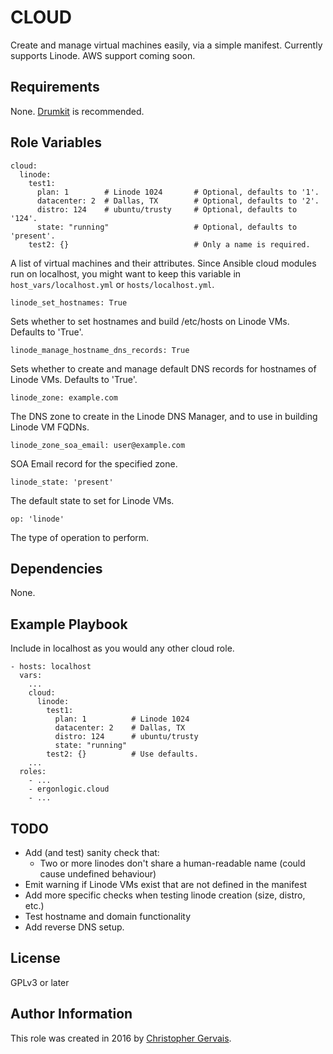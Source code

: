 CLOUD
=====

Create and manage virtual machines easily, via a simple manifest. Currently supports Linode. AWS support coming soon.


Requirements
------------

None. [Drumkit](http://github.com/ergonlogic/drumkit) is recommended.

Role Variables
--------------

    cloud:
      linode:
        test1:
          plan: 1        # Linode 1024       # Optional, defaults to '1'.
          datacenter: 2  # Dallas, TX        # Optional, defaults to '2'.
          distro: 124    # ubuntu/trusty     # Optional, defaults to '124'.
          state: "running"                   # Optional, defaults to 'present'.
        test2: {}                            # Only a name is required.

A list of virtual machines and their attributes. Since Ansible cloud modules run on localhost, you might want to keep this variable in `host_vars/localhost.yml` or `hosts/localhost.yml`.

    linode_set_hostnames: True

Sets whether to set hostnames and build /etc/hosts on Linode VMs. Defaults to 'True'.

    linode_manage_hostname_dns_records: True

Sets whether to create and manage default DNS records for hostnames of Linode VMs. Defaults to 'True'.

    linode_zone: example.com

The DNS zone to create in the Linode DNS Manager, and to use in building Linode VM FQDNs.

    linode_zone_soa_email: user@example.com

SOA Email record for the specified zone.

    linode_state: 'present'

The default state to set for Linode VMs.

    op: 'linode'

The type of operation to perform.

Dependencies
------------

None.

Example Playbook
----------------

Include in localhost as you would any other cloud role.

    - hosts: localhost
      vars:
        ...
        cloud:
          linode:
            test1:
              plan: 1          # Linode 1024
              datacenter: 2    # Dallas, TX
              distro: 124      # ubuntu/trusty
              state: "running"
            test2: {}          # Use defaults.
        ...
      roles:
        - ...
        - ergonlogic.cloud
        - ...


TODO
----

* Add (and test) sanity check that:
  * Two or more linodes don't share a human-readable name (could cause undefined behaviour)
* Emit warning if Linode VMs exist that are not defined in the manifest
* Add more specific checks when testing linode creation (size, distro, etc.)
* Test hostname and domain functionality
* Add reverse DNS setup.

License
-------

GPLv3 or later

Author Information
------------------

This role was created in 2016 by [Christopher Gervais](http://ergonlogic.com/).
